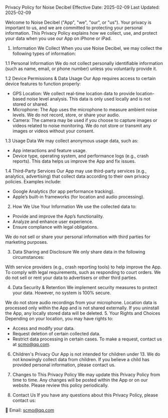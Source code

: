 Privacy Policy for Noise Decibel
Effective Date: 2025-02-09
Last Updated: 2025-02-09

Welcome to Noise Decibel ("App", "we", "our", or "us"). Your privacy is important to us, and we are committed to protecting your personal information. This Privacy Policy explains how we collect, use, and protect your data when you use our App on iPhone or iPad.

1. Information We Collect
When you use Noise Decibel, we may collect the following types of information:

1.1 Personal Information
We do not collect personally identifiable information (such as name, email, or phone number) unless you voluntarily provide it.

1.2 Device Permissions & Data Usage
Our App requires access to certain device features to function properly:

- GPS Location: We collect real-time location data to provide location-based noise level analysis. This data is only used locally and is not stored or shared.
- Microphone: The App uses the microphone to measure ambient noise levels. We do not record, store, or share your audio.
- Camera: The camera may be used if you choose to capture images or videos related to noise monitoring. We do not store or transmit any images or videos without your consent.

1.3 Usage Data
We may collect anonymous usage data, such as:

- App interactions and feature usage.
- Device type, operating system, and performance logs (e.g., crash reports).
This data helps us improve the App and fix issues.

1.4 Third-Party Services
Our App may use third-party services (e.g., analytics, advertising) that collect data according to their own privacy policies. Examples include:

- Google Analytics (for app performance tracking).
- Apple’s built-in frameworks (for location and audio processing).

2. How We Use Your Information
We use the collected data to:

- Provide and improve the App’s functionality.
- Analyze and enhance user experience.
- Ensure compliance with legal obligations.

We do not sell or share your personal information with third parties for marketing purposes.

3. Data Sharing and Disclosure
We only share data in the following circumstances:

With service providers (e.g., crash reporting tools) to help improve the App.
To comply with legal requirements, such as responding to court orders.
We do not sell or rent your data to advertisers or other third parties.

4. Data Security & Retention
We implement security measures to protect your data. However, no system is 100% secure.

We do not store audio recordings from your microphone.
Location data is processed only within the App and is not shared externally.
If you uninstall the App, any locally stored data will be deleted.
5. Your Rights and Choices
Depending on your location, you may have rights to:

- Access and modify your data.
- Request deletion of certain collected data.
- Restrict data processing in certain cases.
To make a request, contact us at scmo@qq.com.

6. Children's Privacy
Our App is not intended for children under 13. We do not knowingly collect data from children. If you believe a child has provided personal information, please contact us.

7. Changes to This Privacy Policy
We may update this Privacy Policy from time to time. Any changes will be posted within the App or on our website. Please review this policy periodically.

8. Contact Us
If you have any questions about this Privacy Policy, please contact us:

📧 Email: scmo@qq.com

